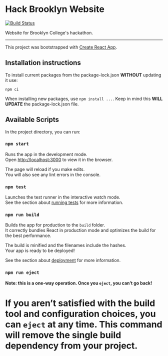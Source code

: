 # Hack Brooklyn Website

[![Build Status](https://travis-ci.com/siam132/BChack.svg?token=BNPZNJw4UdvzW11zpiCC&branch=develop)](https://travis-ci.com/siam132/BChack)

Website for Brooklyn College's hackathon.

---

This project was bootstrapped with [Create React App](https://github.com/facebook/create-react-app).

## Installation instructions

To install current packages from the package-lock.json **WITHOUT** updating it use:

```
npm ci
```

When installing new packages, use `npm install ...`. Keep in mind this **WILL UPDATE** the package-lock.json file.

## Available Scripts

In the project directory, you can run:

### `npm start`

Runs the app in the development mode.<br />
Open [http://localhost:3000](http://localhost:3000) to view it in the browser.

The page will reload if you make edits.<br />
You will also see any lint errors in the console.

### `npm test`

Launches the test runner in the interactive watch mode.<br />
See the section about [running tests](https://facebook.github.io/create-react-app/docs/running-tests) for more information.

### `npm run build`

Builds the app for production to the `build` folder.<br />
It correctly bundles React in production mode and optimizes the build for the best performance.

The build is minified and the filenames include the hashes.<br />
Your app is ready to be deployed!

See the section about [deployment](https://facebook.github.io/create-react-app/docs/deployment) for more information.

### `npm run eject`

**Note: this is a one-way operation. Once you `eject`, you can’t go back!**

If you aren’t satisfied with the build tool and configuration choices, you can `eject` at any time. This command will remove the single build dependency from your project.
=======
